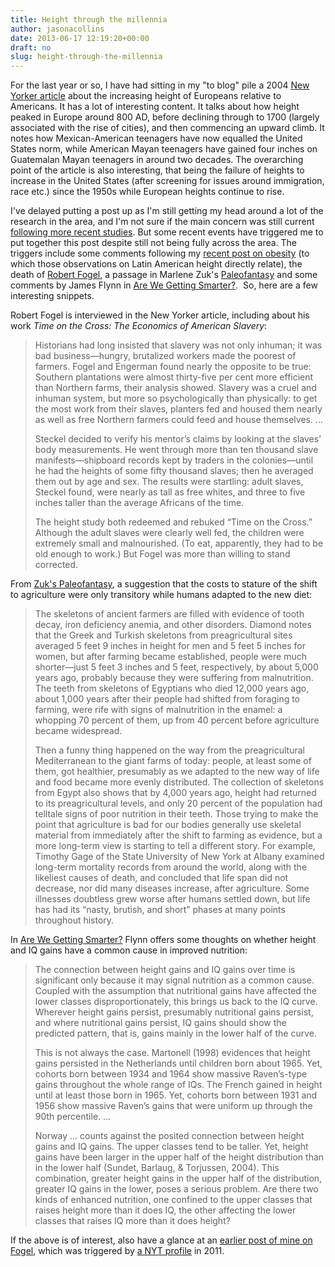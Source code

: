 ```yaml
---
title: Height through the millennia
author: jasonacollins
date: 2013-06-17 12:19:20+00:00
draft: no
slug: height-through-the-millennia
---
```


For the last year or so, I have had sitting in my "to blog" pile a 2004 [New Yorker article](http://www.newyorker.com/archive/2004/04/05/040405fa_fact?currentPage=all) about the increasing height of Europeans relative to Americans. It has a lot of interesting content. It talks about how height peaked in Europe around 800 AD, before declining through to 1700 (largely associated with the rise of cities), and then commencing an upward climb. It notes how Mexican-American teenagers have now equalled the United States norm, while American Mayan teenagers have gained four inches on Guatemalan Mayan teenagers in around two decades. The overarching point of the article is also interesting, that being the failure of heights to increase in the United States (after screening for issues around immigration, race etc.) since the 1950s while European heights continue to rise.

I've delayed putting a post up as I'm still getting my head around a lot of the research in the area, and I'm not sure if the main concern was still current [following more recent studies](https://doi.org/10.1002/ajhb.20677). But some recent events have triggered me to put together this post despite still not being fully across the area. The triggers include some comments following my [recent post on obesity](https://www.jasoncollins.blog/genetics-and-the-increase-in-obesity/) (to which those observations on Latin American height directly relate), the death of [Robert Fogel](http://en.wikipedia.org/wiki/Robert_Fogel), a passage in Marlene Zuk's [Paleofantasy](https://www.jasoncollins.blog/zuks-paleofantasy/) and some comments by James Flynn in [Are We Getting Smarter?](https://www.jasoncollins.blog/flynns-are-we-getting-smarter/).  So, here are a few interesting snippets.

Robert Fogel is interviewed in the New Yorker article, including about his work *Time on the Cross: The Economics of American Slavery*:

>Historians had long insisted that slavery was not only inhuman; it was bad business—hungry, brutalized workers made the poorest of farmers. Fogel and Engerman found nearly the opposite to be true: Southern plantations were almost thirty-five per cent more efficient than Northern farms, their analysis showed. Slavery was a cruel and inhuman system, but more so psychologically than physically: to get the most work from their slaves, planters fed and housed them nearly as well as free Northern farmers could feed and house themselves. ...
>
>Steckel decided to verify his mentor’s claims by looking at the slaves’ body measurements. He went through more than ten thousand slave manifests—shipboard records kept by traders in the colonies—until he had the heights of some fifty thousand slaves; then he averaged them out by age and sex. The results were startling: adult slaves, Steckel found, were nearly as tall as free whites, and three to five inches taller than the average Africans of the time.
>
>The height study both redeemed and rebuked “Time on the Cross.” Although the adult slaves were clearly well fed, the children were extremely small and malnourished. (To eat, apparently, they had to be old enough to work.) But Fogel was more than willing to stand corrected.

From [Zuk's Paleofantasy](https://www.jasoncollins.blog/zuks-paleofantasy/), a suggestion that the costs to stature of the shift to agriculture were only transitory while humans adapted to the new diet:

>The skeletons of ancient farmers are filled with evidence of tooth decay, iron deficiency anemia, and other disorders. Diamond notes that the Greek and Turkish skeletons from preagricultural sites averaged 5 feet 9 inches in height for men and 5 feet 5 inches for women, but after farming became established, people were much shorter—just 5 feet 3 inches and 5 feet, respectively, by about 5,000 years ago, probably because they were suffering from malnutrition. The teeth from skeletons of Egyptians who died 12,000 years ago, about 1,000 years after their people had shifted from foraging to farming, were rife with signs of malnutrition in the enamel: a whopping 70 percent of them, up from 40 percent before agriculture became widespread.
>
>Then a funny thing happened on the way from the preagricultural Mediterranean to the giant farms of today: people, at least some of them, got healthier, presumably as we adapted to the new way of life and food became more evenly distributed. The collection of skeletons from Egypt also shows that by 4,000 years ago, height had returned to its preagricultural levels, and only 20 percent of the population had telltale signs of poor nutrition in their teeth. Those trying to make the point that agriculture is bad for our bodies generally use skeletal material from immediately after the shift to farming as evidence, but a more long-term view is starting to tell a different story. For example, Timothy Gage of the State University of New York at Albany examined long-term mortality records from around the world, along with the likeliest causes of death, and concluded that life span did not decrease, nor did many diseases increase, after agriculture. Some illnesses doubtless grew worse after humans settled down, but life has had its “nasty, brutish, and short” phases at many points throughout history.

In [Are We Getting Smarter?](https://www.jasoncollins.blog/flynns-are-we-getting-smarter/) Flynn offers some thoughts on whether height and IQ gains have a common cause in improved nutrition:

>The connection between height gains and IQ gains over time is significant only because it may signal nutrition as a common cause. Coupled with the assumption that nutritional gains have affected the lower classes disproportionately, this brings us back to the IQ curve. Wherever height gains persist, presumably nutritional gains persist, and where nutritional gains persist, IQ gains should show the predicted pattern, that is, gains mainly in the lower half of the curve.
>
>This is not always the case. Martonell (1998) evidences that height gains persisted in the Netherlands until children born about 1965. Yet, cohorts born between 1934 and 1964 show massive Raven’s-type gains throughout the whole range of IQs. The French gained in height until at least those born in 1965. Yet, cohorts born between 1931 and 1956 show massive Raven’s gains that were uniform up through the 90th percentile. ...
>
>Norway ... counts against the posited connection between height gains and IQ gains. The upper classes tend to be taller. Yet, height gains have been larger in the upper half of the height distribution than in the lower half (Sundet, Barlaug, & Torjussen, 2004). This combination, greater height gains in the upper half of the distribution, greater IQ gains in the lower, poses a serious problem. Are there two kinds of enhanced nutrition, one confined to the upper classes that raises height more than it does IQ, the other affecting the lower classes that raises IQ more than it does height?

If the above is of interest, also have a glance at an [earlier post of mine on Fogel](https://www.jasoncollins.blog/fogel-and-supersized-humans/), which was triggered by [a NYT profile](http://www.nytimes.com/2011/04/27/books/robert-w-fogel-investigates-human-evolution.html?_r=2&pagewanted=all) in 2011.
